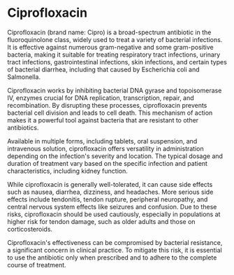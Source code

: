 <!--
source: gpt-40
brands: Cipro
tags: antibiotics
-->

# Ciprofloxacin

Ciprofloxacin (brand name: Cipro) is a broad-spectrum antibiotic in the fluoroquinolone class, widely used to treat a variety of bacterial infections. It is effective against numerous gram-negative and some gram-positive bacteria, making it suitable for treating respiratory tract infections, urinary tract infections, gastrointestinal infections, skin infections, and certain types of bacterial diarrhea, including that caused by Escherichia coli and Salmonella.

Ciprofloxacin works by inhibiting bacterial DNA gyrase and topoisomerase IV, enzymes crucial for DNA replication, transcription, repair, and recombination. By disrupting these processes, ciprofloxacin prevents bacterial cell division and leads to cell death. This mechanism of action makes it a powerful tool against bacteria that are resistant to other antibiotics.

Available in multiple forms, including tablets, oral suspension, and intravenous solution, ciprofloxacin offers versatility in administration depending on the infection's severity and location. The typical dosage and duration of treatment vary based on the specific infection and patient characteristics, including kidney function.

While ciprofloxacin is generally well-tolerated, it can cause side effects such as nausea, diarrhea, dizziness, and headaches. More serious side effects include tendonitis, tendon rupture, peripheral neuropathy, and central nervous system effects like seizures and confusion. Due to these risks, ciprofloxacin should be used cautiously, especially in populations at higher risk for tendon damage, such as older adults and those on corticosteroids.

Ciprofloxacin's effectiveness can be compromised by bacterial resistance, a significant concern in clinical practice. To mitigate this risk, it is essential to use the antibiotic only when prescribed and to adhere to the complete course of treatment. 
